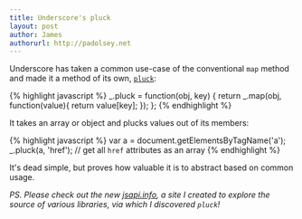 ```yaml
---
title: Underscore's pluck
layout: post
author: James
authorurl: http://padolsey.net
---
```


Underscore has taken a common use-case of the conventional `map` method and made it a method of its own, [`pluck`](http://documentcloud.github.com/underscore/#pluck):

{% highlight javascript %}
_.pluck = function(obj, key) {
  return _.map(obj, function(value){ return value[key]; });
};
{% endhighlight %}

It takes an array or object and plucks values out of its members:

{% highlight javascript %}
var a = document.getElementsByTagName('a');
_.pluck(a, 'href'); // get all `href` attributes as an array
{% endhighlight %}

It's dead simple, but proves how valuable it is to abstract based on common usage. 

*PS. Please check out the new [jsapi.info](http://jsapi.info), a site I created to explore the source of various libraries, via which I discovered `pluck`!*